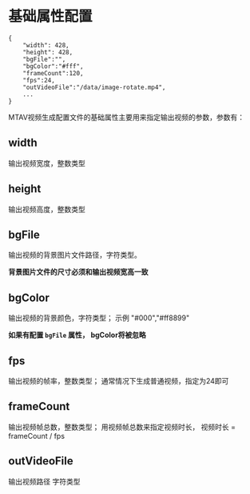 # 基础属性配置

```
{
    "width": 428,
    "height": 428,
    "bgFile":"",
    "bgColor":"#fff",
    "frameCount":120,
    "fps":24,
    "outVideoFile":"/data/image-rotate.mp4",
    ...
}    
```

MTAV视频生成配置文件的基础属性主要用来指定输出视频的参数，参数有：



## width
输出视频宽度，整数类型

## height
输出视频高度，整数类型

## bgFile
输出视频的背景图片文件路径，字符类型。

**背景图片文件的尺寸必须和输出视频宽高一致**

## bgColor
输出视频的背景颜色，字符类型； 示例 "#000","#ff8899"

**如果有配置 `bgFile` 属性， bgColor将被忽略**

## fps
输出视频的帧率，整数类型； 通常情况下生成普通视频，指定为24即可

## frameCount
输出视频帧总数，整数类型； 用视频帧总数来指定视频时长，  视频时长 = frameCount / fps

## outVideoFile
输出视频路径 字符类型